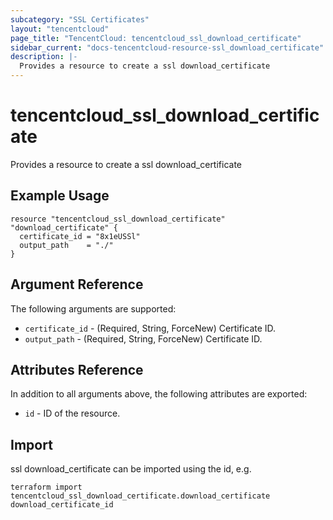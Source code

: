 ```yaml
---
subcategory: "SSL Certificates"
layout: "tencentcloud"
page_title: "TencentCloud: tencentcloud_ssl_download_certificate"
sidebar_current: "docs-tencentcloud-resource-ssl_download_certificate"
description: |-
  Provides a resource to create a ssl download_certificate
---
```


# tencentcloud_ssl_download_certificate

Provides a resource to create a ssl download_certificate

## Example Usage

```hcl
resource "tencentcloud_ssl_download_certificate" "download_certificate" {
  certificate_id = "8x1eUSSl"
  output_path    = "./"
}
```

## Argument Reference

The following arguments are supported:

* `certificate_id` - (Required, String, ForceNew) Certificate ID.
* `output_path` - (Required, String, ForceNew) Certificate ID.

## Attributes Reference

In addition to all arguments above, the following attributes are exported:

* `id` - ID of the resource.



## Import

ssl download_certificate can be imported using the id, e.g.

```
terraform import tencentcloud_ssl_download_certificate.download_certificate download_certificate_id
```

